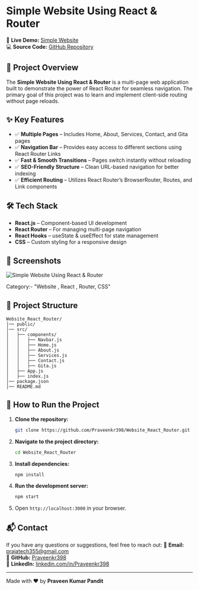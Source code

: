 # Simple Website Using React & Router

🚀 **Live Demo:** [Simple Website](https://routerwebsite.netlify.app/)  
💻 **Source Code:** [GitHub Repository](https://github.com/Praveenkr398/Website_React_Router)

## 📌 Project Overview
The **Simple Website Using React & Router** is a multi-page web application built to demonstrate the power of React Router for seamless navigation. The primary goal of this project was to learn and implement client-side routing without page reloads.

## ✨ Key Features
- ✅ **Multiple Pages** – Includes Home, About, Services, Contact, and Gita pages
- ✅ **Navigation Bar** – Provides easy access to different sections using React Router Links
- ✅ **Fast & Smooth Transitions** – Pages switch instantly without reloading
- ✅ **SEO-Friendly Structure** – Clean URL-based navigation for better indexing
- ✅ **Efficient Routing** – Utilizes React Router’s BrowserRouter, Routes, and Link components

## 🛠️ Tech Stack
- **React.js** – Component-based UI development
- **React Router** – For managing multi-page navigation
- **React Hooks** – useState & useEffect for state management
- **CSS** – Custom styling for a responsive design

## 📸 Screenshots
![Simple Website Using React & Router](https://github.com/user-attachments/assets/4e461490-3e47-49c7-8314-8162fd8aec9c)


Category:- "Website , React , Router, CSS"

## 📂 Project Structure
```
Website_React_Router/
│── public/
│── src/
│   ├── components/
│   │   ├── Navbar.js
│   │   ├── Home.js
│   │   ├── About.js
│   │   ├── Services.js
│   │   ├── Contact.js
│   │   ├── Gita.js
│   ├── App.js
│   ├── index.js
│── package.json
│── README.md
```

## 🚀 How to Run the Project
1. **Clone the repository:**
   ```bash
   git clone https://github.com/Praveenkr398/Website_React_Router.git
   ```
2. **Navigate to the project directory:**
   ```bash
   cd Website_React_Router
   ```
3. **Install dependencies:**
   ```bash
   npm install
   ```
4. **Run the development server:**
   ```bash
   npm start
   ```
5. Open `http://localhost:3000` in your browser.

## 📬 Contact
If you have any questions or suggestions, feel free to reach out:
📧 **Email:** prajatech355@gmail.com  
🔗 **GitHub:** [Praveenkr398](https://github.com/Praveenkr398)  
🔗 **LinkedIn:** [linkedin.com/in/Praveenkr398](https://www.linkedin.com/in/Praveenkr398)

---
Made with ❤️ by **Praveen Kumar Pandit**
